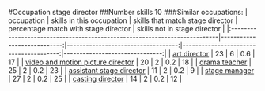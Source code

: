 #Occupation stage director
##Number skills 10
###Similar occupations:
| occupation                                                                |   skills in this occupation |   skills that match stage director |   percentage match with stage director |   skills not in stage director |
|:--------------------------------------------------------------------------|----------------------------:|-----------------------------------:|---------------------------------------:|-------------------------------:|
| [art director](art_director.md)                                           |                          23 |                                  6 |                                    0.6 |                             17 |
| [video and motion picture director](video_and_motion_picture_director.md) |                          20 |                                  2 |                                    0.2 |                             18 |
| [drama teacher](drama_teacher.md)                                         |                          25 |                                  2 |                                    0.2 |                             23 |
| [assistant stage director](assistant_stage_director.md)                   |                          11 |                                  2 |                                    0.2 |                              9 |
| [stage manager](stage_manager.md)                                         |                          27 |                                  2 |                                    0.2 |                             25 |
| [casting director](casting_director.md)                                   |                          14 |                                  2 |                                    0.2 |                             12 |
